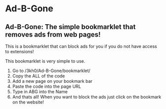# Ad-B-Gone
## Ad-B-Gone: The simple bookmarklet that removes ads from web pages!
This is a bookmarklet that can block ads for you if you do not have access to extensions!

This bookmarklet is very simple to use.

1. Go to /3kh0/Ad-B-Gone/bookmarklet/
2. Copy the ALL of the code
3. Add a new page on your bookmark bar
4. Paste the code into the page URL
5. Type in ABG into the Name
6. And thats all! When you want to block the ads just click on the bookmark on the website!
